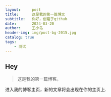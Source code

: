 ```yaml
---
layout:     post   				    
title:      这是我的第一篇博文 	
subtitle:   你好，创建于github 
date:       2024-03-20 				
author:     王小岛 					
header-img: img/post-bg-2015.jpg 	
catalog: true 						
tags:							
    - 测试
---
```


## Hey
>这是我的第一篇博客。

进入我的博客主页，新的文章将会出现在你的主页上.
